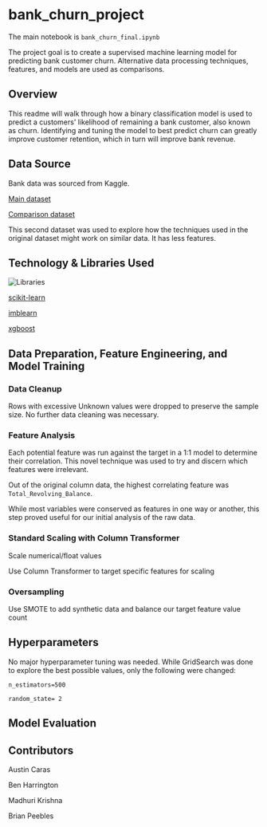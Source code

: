 # bank_churn_project

The main notebook is `bank_churn_final.ipynb`

The project goal is to create a supervised machine learning model for predicting bank customer churn. Alternative data processing techniques, features, and models are used as comparisons. 


## Overview

This readme will walk through how a binary classification model is used to predict a customers' likelihood of remaining a bank customer, also known as churn. Identifying and tuning the model to best predict churn can greatly improve customer retention, which in turn will improve bank revenue.

## Data Source

Bank data was sourced from Kaggle.

[Main dataset](https://www.kaggle.com/datasets/teralasowmya/bankchurner)

[Comparison dataset](https://www.kaggle.com/datasets/mathchi/churn-for-bank-customers)

This second dataset was used to explore how the techniques used in the original dataset might work on similar data. It has less features.

## Technology & Libraries Used

![Libraries](https://github.com/carasaj/bank_churn_project/blob/main/Resources/Libraries.PNG) 

[scikit-learn](https://scikit-learn.org/stable/supervised_learning.html#supervised-learning)

[imblearn](https://imbalanced-learn.org/stable/install.html)

[xgboost](https://xgboost.readthedocs.io/en/stable/install.html)


## Data Preparation, Feature Engineering, and Model Training

### Data Cleanup

Rows with excessive Unknown values were dropped to preserve the sample size. No further data cleaning was necessary.

### Feature Analysis

Each potential feature was run against the target in a 1:1 model to determine their correlation. This novel technique was used to try and discern which features were irrelevant.

Out of the original column data, the highest correlating feature was `Total_Revolving_Balance`.

While most variables were conserved as features in one way or another, this step proved useful for our initial analysis of the raw data.


### Standard Scaling with Column Transformer
Scale numerical/float values

Use Column Transformer to target specific features for scaling

### Oversampling
Use SMOTE to add synthetic data and balance our target feature value count


## Hyperparameters

No major hyperparameter tuning was needed. While GridSearch was done to explore the best possible values, only the following were changed:

`n_estimators=500`

`random_state= 2`

## Model Evaluation

## Contributors

Austin Caras

Ben Harrington

Madhuri Krishna

Brian Peebles

